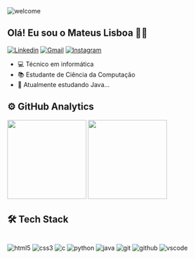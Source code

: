 <div style="align: center;">
  <img alt="welcome" src="https://static.wixstatic.com/media/5b2299_474db7e2ebbb4e22916351e200991f96~mv2.gif" />
</div>

## Olá! Eu sou o Mateus Lisboa 👋👋

[![Linkedin](https://img.shields.io/badge/LinkedIn-0077B5?style=for-the-badge&logo=linkedin&logoColor=white
)](https://www.linkedin.com/in/mslisboa-dev?lipi=urn%3Ali%3Apage%3Ad_flagship3_profile_view_base_contact_details%3B0KXEtiGTS3eSPSX2Fpyyfg%3D%3D)
[![Gmail](https://img.shields.io/badge/Gmail-D14836?style=for-the-badge&logo=gmail&logoColor=white
)](mailto:mathewslysboa@gmail.com)
[![Instagram](https://img.shields.io/badge/Instagram-E4405F?style=for-the-badge&logo=instagram&logoColor=white
)](https://www.instagram.com/mathews.s_lisboa/)

- 💻 Técnico em informática
- 📚 Estudante de Ciência da Computação
- 📌 Atualmente estudando Java...

## ⚙️ GitHub Analytics

<div>
  <img height="180em" src="https://github-readme-stats.vercel.app/api?username=mslisboa&count_private=true&show_icons=true&theme=dark">
  <img height="180em" src="https://github-readme-stats.vercel.app/api/top-langs/?username=mslisboa&layout=compact&theme=dark">
</div>

## 🛠️ Tech Stack

<br>

<div style="display: inline_block">
  <img align="center" alt="html5" src="https://img.shields.io/badge/HTML5-E34F26?style=for-the-badge&logo=html5&logoColor=white" />
  <img align="center" alt="css3" src="https://img.shields.io/badge/CSS3-1572B6?style=for-the-badge&logo=css3&logoColor=white" />
  <img align="center" alt="c" src="https://img.shields.io/badge/C-00599C?style=for-the-badge&logo=c&logoColor=white" />
  <img align="center" alt="python" src="https://img.shields.io/badge/Python-3776AB?style=for-the-badge&logo=python&logoColor=white" />
  <img align="center" alt="java" src="https://img.shields.io/badge/Java-ED8B00?style=for-the-badge&logo=openjdk&logoColor=white" />
  <img align="center" alt="git" src="https://img.shields.io/badge/GIT-E44C30?style=for-the-badge&logo=git&logoColor=white" />
  <img align="center" alt="github" src="https://img.shields.io/badge/GitHub-100000?style=for-the-badge&logo=github&logoColor=white" />
  <img align="center" alt="vscode" src="https://img.shields.io/badge/Visual_Studio_Code-0078D4?style=for-the-badge&logo=visual%20studio%20code&logoColor=white" />
</div>
